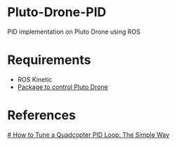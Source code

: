
# Pluto-Drone-PID

PID implementation on Pluto Drone using ROS

# Requirements
- ROS Kinetic 
 - [Package to control Pluto Drone](https://github.com/dharmanshu24/pluto_drone)

#  References
[# How to Tune a Quadcopter PID Loop: The Simple Way](https://myfirstdrone.com/blog/how-to-tune-a-quadcopter)
 


